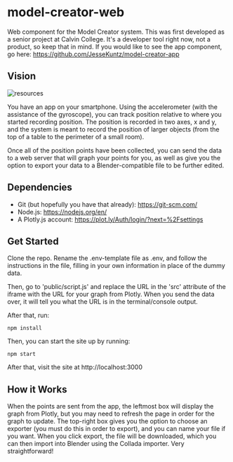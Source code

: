 # model-creator-web
Web component for the Model Creator system. This was first developed as a senior project at Calvin College. It's a developer tool right now, not a product, so keep that in mind. If you would like to see the app component, go here: https://github.com/JesseKuntz/model-creator-app

##  Vision

![resources](https://docs.google.com/drawings/d/e/2PACX-1vTSGtvEB-2kYkFJZNt5dKaUkE3jsi5QUbPQCxuwisvKpch-NztI2-fnEJ4bIkQ0n6RYHw58-SWANbU2/pub?w=1392&h=699)

You have an app on your smartphone. Using the accelerometer (with the assistance of the gyroscope), you can track position relative to where you started recording position. The position is recorded in two axes, x and y, and the system is meant to record the position of larger objects (from the top of a table to the perimeter of a small room).



Once all of the position points have been collected, you can send the data to a web server that will graph your points for you, as well as give you the option to export your data to a Blender-compatible file to be further edited.

## Dependencies
* Git (but hopefully you have that already): https://git-scm.com/
* Node.js: https://nodejs.org/en/
* A Plotly.js account: https://plot.ly/Auth/login/?next=%2Fsettings

## Get Started

Clone the repo. Rename the .env-template file as .env, and follow the instructions in the file, filling in your own information in place of the dummy data.

Then, go to 'public/script.js' and replace the URL in the 'src' attribute of the iframe with the URL for your graph from Plotly. When you send the data over, it will tell you what the URL is in the terminal/console output.

After that, run:

`npm install`

Then, you can start the site up by running:

`npm start`

After that, visit the site at http://localhost:3000

## How it Works

When the points are sent from the app, the leftmost box will display the graph from Plotly, but you may need to refresh the page in order for the graph to update. The top-right box gives you the option to choose an exporter (you must do this in order to export), and you can name your file if you want. When you click export, the file will be downloaded, which you can then import into Blender using the Collada importer. Very straightforward!
